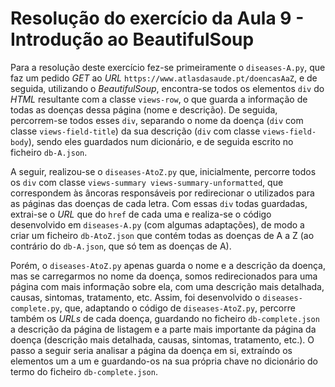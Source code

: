 # Resolução do exercício da Aula 9 - Introdução ao BeautifulSoup

Para a resolução deste exercício fez-se primeiramente o `diseases-A.py`, que faz um pedido *GET* ao *URL* `https://www.atlasdasaude.pt/doencasAaZ`, e de seguida, utilizando o *BeautifulSoup*, encontra-se todos os elementos `div` do *HTML* resultante com a classe `views-row`, o que guarda a informação de todas as doenças dessa página (nome e descrição). De seguida, percorrem-se todos esses `div`, separando o nome da doença (`div` com classe `views-field-title`) da sua descrição (`div` com classe `views-field-body`), sendo eles guardados num dicionário, e de seguida escrito no ficheiro `db-A.json`.

A seguir, realizou-se o `diseases-AtoZ.py` que, inicialmente, percorre todos os `div` com classe `views-summary views-summary-unformatted`, que correspondem às âncoras responsáveis por redirecionar o utilizados para as páginas das doenças de cada letra. Com essas `div` todas guardadas, extrai-se o *URL* que do `href` de cada uma e realiza-se o código desenvolvido em `diseases-A.py` (com algumas adaptações), de modo a criar um ficheiro `db-AtoZ.json` que contém todas as doenças de A a Z (ao contrário do `db-A.json`, que só tem as doenças de A).

Porém, o `diseases-AtoZ.py` apenas guarda o nome e a descrição da doença, mas se carregarmos no nome da doença, somos redirecionados para uma página com mais informação sobre ela, com uma descrição mais detalhada, causas, sintomas, tratamento, etc. Assim, foi desenvolvido o `diseases-complete.py`, que, adaptando o código de `diseases-AtoZ.py`, percorre também os *URLs* de cada doença, guardando no ficheiro `db-complete.json` a descrição da página de listagem e a parte mais importante da página da doença (descrição mais detalhada, causas, sintomas, tratamento, etc.). O passo a seguir seria analisar a página da doença em si, extraíndo os elementos um a um e guardando-os na sua própria chave no dicionário do termo do ficheiro `db-complete.json`.